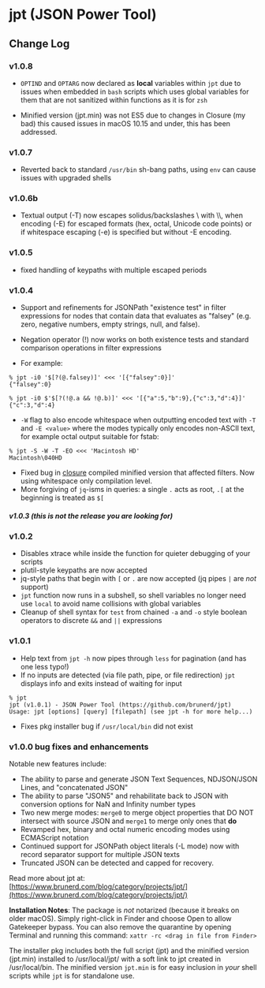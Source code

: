# jpt (JSON Power Tool)
## Change Log

### v1.0.8
* `OPTIND` and `OPTARG` now declared as **local** variables within `jpt` due to issues when embedded in `bash` scripts which uses global variables for them that are not sanitized within functions as it is for `zsh`

* Minified version (jpt.min) was not ES5 due to changes in Closure (my bad) this caused issues in macOS 10.15 and under, this has been addressed.

### v1.0.7 
* Reverted back to standard `/usr/bin` sh-bang paths, using `env` can cause issues with upgraded shells

### v1.0.6b 
* Textual output (-T) now escapes solidus/backslashes \\ with \\\\, when encoding (-E) for escaped formats (hex, octal, Unicode code points) or if whitespace escaping (-e) is specified but without -E encoding.

### v1.0.5 
* fixed handling of keypaths with multiple escaped periods

### v1.0.4
* Support and refinements for JSONPath "existence test" in filter expressions for nodes that contain data that evaluates as "falsey" (e.g. zero, negative numbers, empty strings, null, and false). 
* Negation operator (!) now works on both existence tests and standard comparison operations in filter expressions

* For example:
```
% jpt -i0 '$[?(@.falsey)]' <<< '[{"falsey":0}]'
{"falsey":0}

% jpt -i0 $'$[?(!@.a && !@.b)]' <<< '[{"a":5,"b":9},{"c":3,"d":4}]'
{"c":3,"d":4}
```
* `-W` flag to also encode whitespace when outputting encoded text with `-T` and `-E <value>` where the modes typically only encodes non-ASCII text, for example octal output suitable for fstab:
```
% jpt -S -W -T -EO <<< 'Macintosh HD'
Macintosh\040HD
```
* Fixed bug in [closure](https://mvnrepository.com/artifact/com.google.javascript/closure-compiler) compiled minified version that affected filters. Now using whitespace only compilation level.
* More forgiving of `jq`-isms in queries: a single `.` acts as root, `.[` at the beginning is treated as `$[`
##### v1.0.3 (this is not the release you are looking for)

### v1.0.2
* Disables xtrace while inside the function for quieter debugging of your scripts
* plutil-style keypaths are now accepted
* jq-style paths that begin with `[` or `.` are now accepted (jq pipes `|` are _not_ support) 
* `jpt` function now runs in a subshell, so shell variables no longer need use `local` to avoid name collisions with global variables
* Cleanup of shell syntax for `test` from chained `-a` and `-o` style boolean operators to discrete `&&` and `||` expressions

### v1.0.1
* Help text from `jpt -h` now pipes through `less` for pagination (and has one less typo!)
* If no inputs are detected (via file path, pipe, or file redirection) `jpt` displays info and exits instead of waiting for input
```
% jpt  
jpt (v1.0.1) - JSON Power Tool (https://github.com/brunerd/jpt)
Usage: jpt [options] [query] [filepath] (see jpt -h for more help...)
```
* Fixes pkg installer bug if `/usr/local/bin` did not exist

### v1.0.0 bug fixes and enhancements
Notable new features include:
* The ability to parse and generate JSON Text Sequences, NDJSON/JSON Lines, and "concatenated JSON"
* The ability to parse "JSON5" and rehabilitate back to JSON with conversion options for NaN and Infinity number types
* Two new merge modes: `merge0` to merge object properties that DO NOT intersect with source JSON  and `merge1` to merge only ones that **do**
* Revamped hex, binary and octal numeric encoding modes using ECMAScript notation
* Continued support for JSONPath object literals (-L mode) now with record separator support for multiple JSON texts
* Truncated JSON can be detected and capped for recovery.

Read more about jpt at: [https://www.brunerd.com/blog/category/projects/jpt/](https://www.brunerd.com/blog/category/projects/jpt/)

**Installation Notes**: The package is _not_ notarized (because it breaks on older macOS). Simply right-click in Finder and choose Open to allow Gatekeeper bypass. You can also remove the quarantine by opening Terminal and running this command: `xattr -rc <drag in file from Finder>`

The installer pkg includes both the full script (jpt) and the minified version (jpt.min) installed to /usr/local/jpt/ with a soft link to jpt created in /usr/local/bin. The minified version `jpt.min` is for easy inclusion in _your_ shell scripts while `jpt` is for standalone use.
